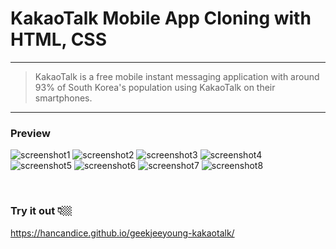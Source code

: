 # KakaoTalk Mobile App Cloning with HTML, CSS

---

> KakaoTalk is a free mobile instant messaging application with around 93% of South Korea's population using KakaoTalk on their smartphones.

---

### Preview

![screenshot1](image/preview1.png)
![screenshot2](image/preview2.png)
![screenshot3](image/preview3.png)
![screenshot4](image/preview4.png)
![screenshot5](image/preview5.png)
![screenshot6](image/preview6.png)
![screenshot7](image/preview7.png)
![screenshot8](image/preview8.png)

<br>

### Try it out 👇🏼

https://hancandice.github.io/geekjeeyoung-kakaotalk/
